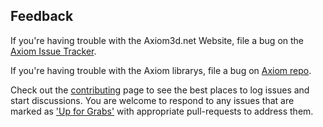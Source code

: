 
## Feedback

If you're having trouble with the Axiom3d.net Website, file a bug on the [Axiom Issue Tracker](https://github.com/axiom3d/home/issues). 

If you're having trouble with the Axiom librarys, file a bug on [Axiom repo](https://github.com/axiom3d/axiom/issues).

Check out the [contributing](https://github.com/axiom3d/home/wiki/Contribute-to-NuGet) page to see the best places to log issues and start discussions.  You are welcome to respond to any issues that are marked as ['Up for Grabs'](https://github.com/axiom3d/home/issues?q=is%3Aopen+is%3Aissue+label%3A%22Up+for+Grabs%22) with appropriate pull-requests to address them.
